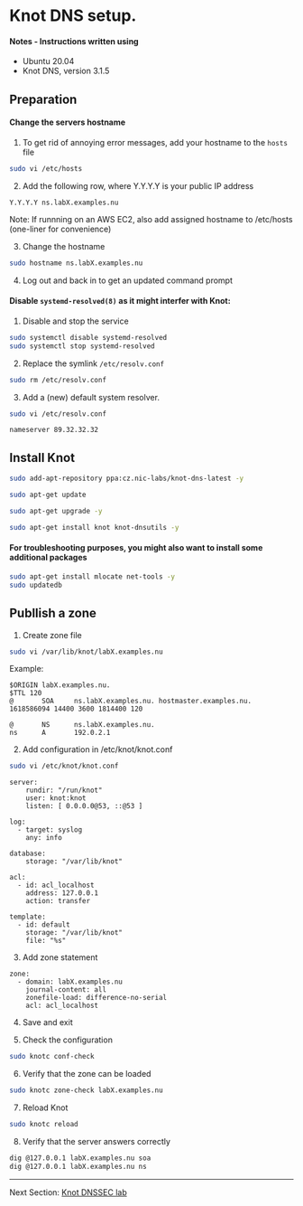 # Knot DNS setup.


#### Notes - Instructions written using

* Ubuntu 20.04
* Knot DNS, version 3.1.5

## Preparation

#### Change the servers hostname

1. To get rid of annoying error messages, add your hostname to the `hosts` file

```bash
sudo vi /etc/hosts
```

2. Add the following row, where Y.Y.Y.Y is your public IP address
```
Y.Y.Y.Y ns.labX.examples.nu
```

Note: If runnning on an AWS EC2, also add assigned hostname to /etc/hosts (one-liner for convenience)


3. Change the hostname
```bash
sudo hostname ns.labX.examples.nu
```

4. Log out and back in to get an updated command prompt

#### Disable `systemd-resolved(8)` as it might interfer with Knot:

1. Disable and stop the service
```bash
sudo systemctl disable systemd-resolved
sudo systemctl stop systemd-resolved
```

2. Replace the symlink `/etc/resolv.conf` 
```bash
sudo rm /etc/resolv.conf
```

3. Add a (new) default system resolver.
```bash
sudo vi /etc/resolv.conf
```

```
nameserver 89.32.32.32
```


## Install Knot
```bash
sudo add-apt-repository ppa:cz.nic-labs/knot-dns-latest -y
```
```bash
sudo apt-get update
```
```bash
sudo apt-get upgrade -y
```
```bash
sudo apt-get install knot knot-dnsutils -y
```

#### For troubleshooting purposes, you might also want to install some additional packages
```bash
sudo apt-get install mlocate net-tools -y
sudo updatedb
```

## Publlish a zone 


1. Create zone file

```bash
sudo vi /var/lib/knot/labX.examples.nu
```

Example:
```
$ORIGIN labX.examples.nu.
$TTL 120
@       SOA     ns.labX.examples.nu. hostmaster.examples.nu. 1618586094 14400 3600 1814400 120

@       NS      ns.labX.examples.nu.
ns      A       192.0.2.1
```


2. Add configuration in /etc/knot/knot.conf

```bash
sudo vi /etc/knot/knot.conf
```

```
server:
    rundir: "/run/knot"
    user: knot:knot
    listen: [ 0.0.0.0@53, ::@53 ]

log:
  - target: syslog
    any: info

database:
    storage: "/var/lib/knot"

acl:
  - id: acl_localhost
    address: 127.0.0.1
    action: transfer

template:
  - id: default
    storage: "/var/lib/knot"
    file: "%s"
```

3. Add zone statement
```
zone:
  - domain: labX.examples.nu
    journal-content: all
    zonefile-load: difference-no-serial
    acl: acl_localhost
```

4. Save and exit

5. Check the configuration
```bash
sudo knotc conf-check
```

6. Verify that the zone can be loaded
```bash
sudo knotc zone-check labX.examples.nu
```

7. Reload Knot
```bash
sudo knotc reload
```

8. Verify that the server answers correctly
```bash
dig @127.0.0.1 labX.examples.nu soa
dig @127.0.0.1 labX.examples.nu ns
```


---
Next Section: [Knot DNSSEC lab](KNOT-dnssec.md)

